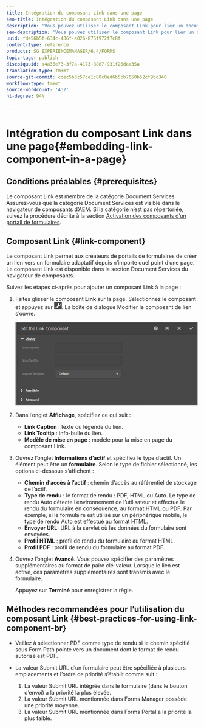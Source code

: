 ```yaml
---
title: Intégration du composant Link dans une page
seo-title: Intégration du composant Link dans une page
description: 'Vous pouvez utiliser le composant Link pour lier un document adaptatif ou un formulaire adaptatif depuis la page que vous souhaitez.  '
seo-description: 'Vous pouvez utiliser le composant Link pour lier un document adaptatif ou un formulaire adaptatif depuis la page que vous souhaitez.  '
uuid: fde56b5f-634c-406f-a026-875f972f7c8f
content-type: reference
products: SG_EXPERIENCEMANAGER/6.4/FORMS
topic-tags: publish
discoiquuid: a4a36e73-3f7a-4173-8807-931f26daa35a
translation-type: tm+mt
source-git-commit: cdec5b3c57ce1c80c0ed6b5cb7650b52cf9bc340
workflow-type: tm+mt
source-wordcount: '432'
ht-degree: 94%

---
```



# Intégration du composant Link dans une page{#embedding-link-component-in-a-page}

## Conditions préalables {#prerequisites}

Le composant Link est membre de la catégorie Document Services. Assurez-vous que la catégorie Document Services est visible dans le navigateur de composants d’AEM. Si la catégorie n’est pas répertoriée, suivez la procédure décrite à la section [Activation des composants d’un portail de formulaires](/help/forms/using/enabling-forms-portal-components.md).

## Composant Link {#link-component}

Le composant Link permet aux créateurs de portails de formulaires de créer un lien vers un formulaire adaptatif depuis n’importe quel point d’une page. Le composant Link est disponible dans la section Document Services du navigateur de composants.

Suivez les étapes ci-après pour ajouter un composant Link à la page :

1. Faites glisser le composant **Link** sur la page. Sélectionnez le composant et appuyez sur ![cmppr](assets/cmppr.png). La boîte de dialogue Modifier le composant de lien s’ouvre.

   ![edit-link-component](assets/edit-link-component.png)

1. Dans l’onglet **Affichage**, spécifiez ce qui suit :

   * **Link Caption** : texte ou légende du lien.
   * **Link Tooltip** : info-bulle du lien.
   * **Modèle de mise en page** : modèle pour la mise en page du composant Link.

1. Ouvrez l’onglet **Informations d’actif** et spécifiez le type d’actif. Un élément peut être un **formulaire**. Selon le type de fichier sélectionné, les options ci-dessous s’affichent : 

   * **Chemin d’accès à l’actif** : chemin d’accès au référentiel de stockage de l’actif.
   * **Type de rendu** : le format de rendu : PDF, HTML ou Auto. Le type de rendu Auto détecte l’environnement de l’utilisateur et effectue le rendu du formulaire en conséquence, au format HTML ou PDF. Par exemple, si le formulaire est utilisé sur un périphérique mobile, le type de rendu Auto est effectué au format HTML.
   * **Envoyer URL:**  URL à la servlet où les données du formulaire sont envoyées.
   * **Profil HTML** : profil de rendu du formulaire au format HTML.
   * **Profil PDF** : profil de rendu du formulaire au format PDF.

1. Ouvrez l’onglet **Avancé.** Vous pouvez spécifier des paramètres supplémentaires au format de paire clé-valeur. Lorsque le lien est activé, ces paramètres supplémentaires sont transmis avec le formulaire.

   Appuyez sur **Terminé** pour enregistrer la règle.

## Méthodes recommandées pour l’utilisation du composant Link {#best-practices-for-using-link-component-br}

* Veillez à sélectionner PDF comme type de rendu si le chemin spécifié sous Form Path pointe vers un document dont le format de rendu autorisé est PDF.
* La valeur Submit URL d’un formulaire peut être spécifiée à plusieurs emplacements et l’ordre de priorité s’établit comme suit :

   1. La valeur Submit URL intégrée dans le formulaire (dans le bouton d’envoi) a la priorité la plus élevée.
   1. La valeur Submit URL mentionnée dans Forms Manager possède une priorité moyenne.
   1. La valeur Submit URL mentionnée dans Forms Portal a la priorité la plus faible.

